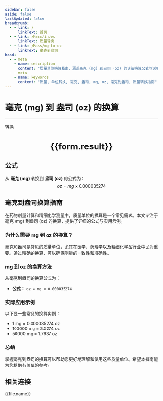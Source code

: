 ```yaml
---
sidebar: false
aside: false
lastUpdated: false
breadcrumb:
  - - link: /
      linkText: 首页
  - - link: /Mass/index
      linkText: 质量转换
  - - link: /Mass/mg-to-oz
      linkText: 毫克到盎司
head:
  - - meta
    - name: description
      content: "质量单位换算指南，涵盖毫克 (mg) 到盎司 (oz) 的详细换算公式与说明。"
  - - meta
    - name: keywords
      content: "质量, 单位转换, 毫克, 盎司, mg, oz, 毫克到盎司, 质量转换指南"
---
```

# 毫克 (mg) 到 盎司 (oz) 的换算
---
<script setup>
import { onMounted, reactive, inject, ref } from 'vue'
import { NButton, NForm, NFormItem, NInput, NInputNumber, NSelect, NCard, useMessage,NGrid ,NGi } from 'naive-ui'
import { defineClientComponent } from 'vitepress'
import { Mass } from '../../files';

const convert = inject('convert')

const form = reactive({
  number: null,
  result: '',
})

const convertHandler = () => {
  if (form.number !== null && !isNaN(form.number)) {
    const convertedValue = parseFloat(form.number) * 0.000035274
    form.result = `${form.number}mg = ${convertedValue.toFixed(7)}oz`
  } else {
    form.result = '请输入有效的数值。'
  }
}
</script>

<n-form size="large" :model="form">
  <n-form-item label="毫克 (mg)">
    <n-input-number v-model:value="form.number" placeholder="输入毫克" style="width: 100%" />
  </n-form-item>
  <n-form-item>
    <n-button type="primary" @click="convertHandler" block>转换</n-button>
  </n-form-item>
</n-form>

<n-card  embedded :bordered="false" hoverable>
  <div  style="text-align:center">
    <h1>{{form.result}}</h1>
  </div>
</n-card>

## 公式

从 **毫克 (mg)** 转换到 **盎司 (oz)** 的公式为：
$$ oz = mg \times 0.000035274 $$

## 毫克到盎司换算指南

在药物剂量计算和精细化学测量中，质量单位的换算是一个常见需求。本文专注于毫克 (mg) 到盎司 (oz) 的换算，提供了详细的公式与实用示例。

### 为什么需要 mg 到 oz 的换算？

毫克和盎司是常见的质量单位，尤其在医学、药理学以及精细化学品行业中尤为重要。通过精确的换算，可以确保测量的一致性和准确性。

### mg 到 oz 的换算方法

从毫克到盎司的换算公式为：

- **公式：** `oz = mg × 0.000035274`

### 实际应用示例

以下是一些常见的换算实例：

- 1 mg = 0.000035274 oz
- 100000 mg = 3.5274 oz
- 50000 mg = 1.7637 oz

### 总结

掌握毫克到盎司的换算可以帮助您更好地理解和使用这些质量单位。希望本指南能为您提供有价值的参考。

## 相关连接
<n-grid x-gap="12" :cols="4">
  <n-gi v-for="(file, index) in Mass" :key="index">
    <n-button
      text
      tag="a"
      :href="file.path"
      type="primary"
    >
      {{file.name}}
    </n-button>
  </n-gi>
</n-grid>
